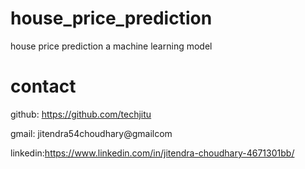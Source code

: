 # house_price_prediction
house price prediction a machine learning model
# contact
  github: https://github.com/techjitu
  
  gmail:  jitendra54choudhary@gmailcom
  
  linkedin:https://www.linkedin.com/in/jitendra-choudhary-4671301bb/
